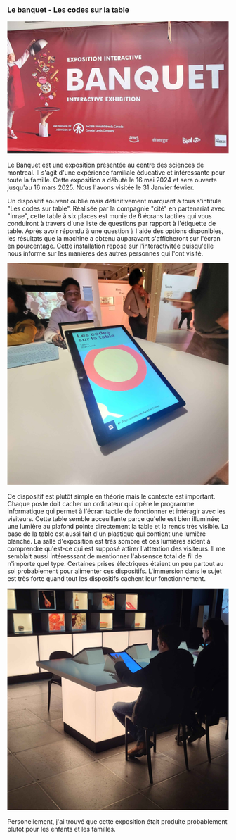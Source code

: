 ### Le banquet - Les codes sur la table

![photo](img/banquet_affiche.jpg)

Le Banquet est une exposition présentée au centre des sciences de montreal. Il s'agit d'une expérience familiale éducative et intéressante pour toute la famille. Cette exposition a débuté le 16 mai 2024 et sera ouverte jusqu'au 16 mars 2025. Nous l'avons visitée le 31 Janvier février.

Un dispositif souvent oublié mais définitivement marquant à tous s'intitule "Les codes sur table". Réalisée par la compagnie "cité" en partenariat avec "inrae", cette table à six places est munie de 6 écrans tactiles qui vous conduiront à travers d'une liste de questions par rapport à l'étiquette de table. Après avoir répondu à une question à l'aide des options disponibles, les résultats que la machine a obtenu auparavant s'afficheront sur l'écran en pourcentage. 
Cette installation repose sur l'interactivitée puisqu'elle nous informe sur les manières des autres personnes qui l'ont visité.

![photo](img/les_codes02.jpg)

Ce dispositif est plutôt simple en théorie mais le contexte est important. Chaque poste doit cacher un ordinateur qui opère le programme informatique qui permet à l'écran tactile de fonctionner et intéragir avec les visiteurs. Cette table semble acceuillante parce qu'elle est bien illuminée; une lumière au plafond pointe directement la table et la rends très visible. La base de la table est aussi fait d'un plastique qui contient une lumière blanche. La salle d'exposition est très sombre et ces lumières aident à comprendre qu'est-ce qui est supposé attirer l'attention des visiteurs. Il me semblait aussi intéresssant de mentionner l'absensce total de fil de n'importe quel type. Certaines prises électriques étaient un peu partout au sol probablement pour alimenter ces dispositifs. L'immersion dans le sujet est très forte quand tout les dispositifs cachent leur fonctionnement. 

![photo](img/les_codes01.jpg)

Personellement, j'ai trouvé que cette exposition était produite probablement plutôt pour les enfants et les familles.
